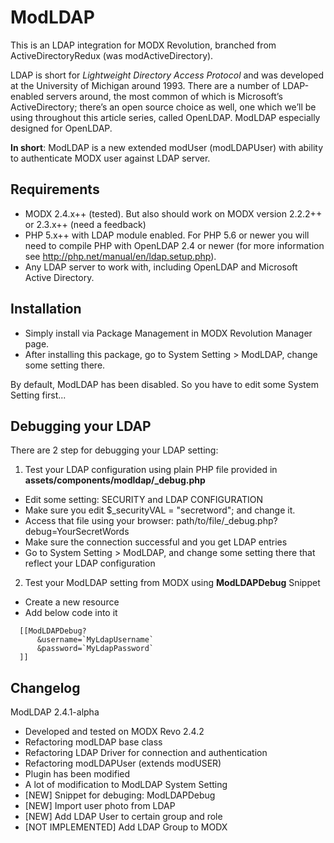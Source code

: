 ModLDAP
=======

This is an LDAP integration for MODX Revolution, branched from ActiveDirectoryRedux (was modActiveDirectory). 

LDAP is short for *Lightweight Directory Access Protocol* and was developed at the University of Michigan around 1993. There are a number of LDAP-enabled servers around, the most common of which is Microsoft’s ActiveDirectory; there’s an open source choice as well, one which we’ll be using throughout this article series, called OpenLDAP. ModLDAP especially designed for OpenLDAP.

**In short**: ModLDAP is a new extended modUser (modLDAPUser) with ability to authenticate MODX user against LDAP server.


Requirements
-----------------------------------------------------
* MODX 2.4.x++ (tested). But also should work on MODX version 2.2.2++ or 2.3.x++ (need a feedback)
* PHP 5.x++ with LDAP module enabled. For PHP 5.6 or newer you will need to compile PHP with OpenLDAP 2.4 or newer (for more information see http://php.net/manual/en/ldap.setup.php).
* Any LDAP server to work with, including OpenLDAP and Microsoft Active Directory.


Installation
-----------------------------------------------------
* Simply install via Package Management in MODX Revolution Manager page.
* After installing this package, go to System Setting > ModLDAP, change some setting there.

By default, ModLDAP has been disabled. So you have to edit some System Setting first...


Debugging your LDAP
-----------------------------------------------------
There are 2 step for debugging your LDAP setting:

1. Test your LDAP configuration using plain PHP file provided in **assets/components/modldap/_debug.php**
  - Edit some setting: SECURITY and LDAP CONFIGURATION
  - Make sure you edit $_securityVAL = "secretword"; and change it.
  - Access that file using your browser: path/to/file/_debug.php?debug=YourSecretWords
  - Make sure the connection successful and you get LDAP entries
  - Go to System Setting > ModLDAP, and change some setting there that reflect your LDAP configuration

2. Test your ModLDAP setting from MODX using **ModLDAPDebug** Snippet
  - Create a new resource
  - Add below code into it
```
  [[ModLDAPDebug?
      &username=`MyLdapUsername`
      &password=`MyLdapPassword`
  ]]
```


Changelog
-----------------------------------------------------
ModLDAP 2.4.1-alpha
- Developed and tested on MODX Revo 2.4.2
- Refactoring modLDAP base class
- Refactoring LDAP Driver for connection and authentication
- Refactoring modLDAPUser (extends modUSER)
- Plugin has been modified
- A lot of modification to ModLDAP System Setting
- [NEW] Snippet for debuging: ModLDAPDebug
- [NEW] Import user photo from LDAP 
- [NEW] Add LDAP User to certain group and role
- [NOT IMPLEMENTED] Add LDAP Group to MODX